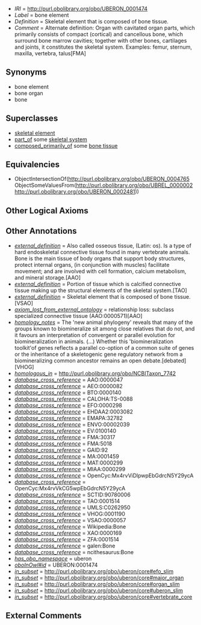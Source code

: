  * *IRI* = http://purl.obolibrary.org/obo/UBERON_0001474
 * *Label* = bone element
 * *Definition* = Skeletal element that is composed of bone tissue.
 * *Comment* = Alternate definition: Organ with cavitated organ parts, which primarily consists of compact (cortical) and cancellous bone, which surround bone marrow cavities; together with other bones, cartilages and joints, it constitutes the skeletal system. Examples: femur, sternum, maxilla, vertebra, talus[FMA]

## Synonyms

 * bone element
 * bone organ
 * bone

## Superclasses

 * [skeletal element](../../UBERON/65/UBERON_0004765.md)
 * [part_of](../../BFO/50/BFO_0000050.md) some [skeletal system](../../UBERON/34/UBERON_0001434.md)
 * [composed_primarily_of](../../UBREL/02/UBREL_0000002.md) some [bone tissue](../../UBERON/81/UBERON_0002481.md)

## Equivalencies

 * ObjectIntersectionOf(<http://purl.obolibrary.org/obo/UBERON_0004765> ObjectSomeValuesFrom(<http://purl.obolibrary.org/obo/UBREL_0000002> <http://purl.obolibrary.org/obo/UBERON_0002481>))

## Other Logical Axioms


## Other Annotations

 * *[external_definition](../../UBPROP/01/UBPROP_0000001.md)* = Also called osseous tissue, (Latin: os). Is a type of hard endoskeletal connective tissue found in many vertebrate animals. Bone is the main tissue of body organs that support body structures, protect internal organs, (in conjunction with muscles) facilitate movement; and are involved with cell formation, calcium metabolism, and mineral storage.[AAO]
 * *[external_definition](../../UBPROP/01/UBPROP_0000001.md)* = Portion of tissue which is calcified connective tissue making up the structural elements of the skeletal system.[TAO]
 * *[external_definition](../../UBPROP/01/UBPROP_0000001.md)* = Skeletal element that is composed of bone tissue.[VSAO]
 * *[axiom_lost_from_external_ontology](../../UBPROP/02/UBPROP_0000002.md)* = relationship loss: subclass specialized connective tissue (AAO:0000571)[AAO]
 * *[homology_notes](../../UBPROP/03/UBPROP_0000003.md)* = The 'new animal phylogeny' reveals that many of the groups known to biomineralize sit among close relatives that do not, and it favours an interpretation of convergent or parallel evolution for biomineralization in animals. (...) Whether this 'biomineralization toolkit'of genes reflects a parallel co-option of a common suite of genes or the inheritance of a skeletogenic gene regulatory network from a biomineralizing common ancestor remains an open debate.[debated][VHOG]
 * *[homologous_in](../../core#homologous/in/core#homologous_in.md)* = http://purl.obolibrary.org/obo/NCBITaxon_7742
 * *[database_cross_reference](../../ef/oboInOwl#hasDbXref.md)* = AAO:0000047
 * *[database_cross_reference](../../ef/oboInOwl#hasDbXref.md)* = AEO:0000082
 * *[database_cross_reference](../../ef/oboInOwl#hasDbXref.md)* = BTO:0000140
 * *[database_cross_reference](../../ef/oboInOwl#hasDbXref.md)* = CALOHA:TS-0088
 * *[database_cross_reference](../../ef/oboInOwl#hasDbXref.md)* = EFO:0000298
 * *[database_cross_reference](../../ef/oboInOwl#hasDbXref.md)* = EHDAA2:0003082
 * *[database_cross_reference](../../ef/oboInOwl#hasDbXref.md)* = EMAPA:32782
 * *[database_cross_reference](../../ef/oboInOwl#hasDbXref.md)* = ENVO:00002039
 * *[database_cross_reference](../../ef/oboInOwl#hasDbXref.md)* = EV:0100140
 * *[database_cross_reference](../../ef/oboInOwl#hasDbXref.md)* = FMA:30317
 * *[database_cross_reference](../../ef/oboInOwl#hasDbXref.md)* = FMA:5018
 * *[database_cross_reference](../../ef/oboInOwl#hasDbXref.md)* = GAID:92
 * *[database_cross_reference](../../ef/oboInOwl#hasDbXref.md)* = MA:0001459
 * *[database_cross_reference](../../ef/oboInOwl#hasDbXref.md)* = MAT:0000299
 * *[database_cross_reference](../../ef/oboInOwl#hasDbXref.md)* = MIAA:0000299
 * *[database_cross_reference](../../ef/oboInOwl#hasDbXref.md)* = OpenCyc:Mx4rvViDlpwpEbGdrcN5Y29ycA
 * *[database_cross_reference](../../ef/oboInOwl#hasDbXref.md)* = OpenCyc:Mx4rvVkCG5wpEbGdrcN5Y29ycA
 * *[database_cross_reference](../../ef/oboInOwl#hasDbXref.md)* = SCTID:90780006
 * *[database_cross_reference](../../ef/oboInOwl#hasDbXref.md)* = TAO:0001514
 * *[database_cross_reference](../../ef/oboInOwl#hasDbXref.md)* = UMLS:C0262950
 * *[database_cross_reference](../../ef/oboInOwl#hasDbXref.md)* = VHOG:0001190
 * *[database_cross_reference](../../ef/oboInOwl#hasDbXref.md)* = VSAO:0000057
 * *[database_cross_reference](../../ef/oboInOwl#hasDbXref.md)* = Wikipedia:Bone
 * *[database_cross_reference](../../ef/oboInOwl#hasDbXref.md)* = XAO:0000169
 * *[database_cross_reference](../../ef/oboInOwl#hasDbXref.md)* = ZFA:0001514
 * *[database_cross_reference](../../ef/oboInOwl#hasDbXref.md)* = galen:Bone
 * *[database_cross_reference](../../ef/oboInOwl#hasDbXref.md)* = ncithesaurus:Bone
 * *[has_obo_namespace](../../ce/oboInOwl#hasOBONamespace.md)* = uberon
 * *[oboInOwl#id](../../id/oboInOwl#id.md)* = UBERON:0001474
 * *[in_subset](../../et/oboInOwl#inSubset.md)* = http://purl.obolibrary.org/obo/uberon/core#efo_slim
 * *[in_subset](../../et/oboInOwl#inSubset.md)* = http://purl.obolibrary.org/obo/uberon/core#major_organ
 * *[in_subset](../../et/oboInOwl#inSubset.md)* = http://purl.obolibrary.org/obo/uberon/core#organ_slim
 * *[in_subset](../../et/oboInOwl#inSubset.md)* = http://purl.obolibrary.org/obo/uberon/core#uberon_slim
 * *[in_subset](../../et/oboInOwl#inSubset.md)* = http://purl.obolibrary.org/obo/uberon/core#vertebrate_core

## External Comments


